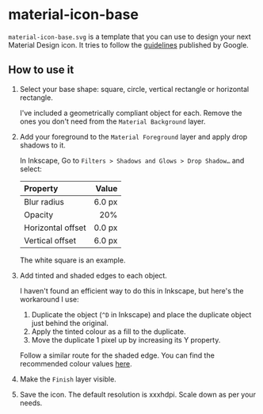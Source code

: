 # material-icon-base
`material-icon-base.svg` is a template that you can use to design your next Material Design icon. It tries to follow the [guidelines](http://www.google.com/design/spec/style/icons.html#icons-product-icons) published by Google.

## How to use it

1.  Select your base shape: square, circle, vertical rectangle or horizontal rectangle.
    
    I've included a geometrically compliant object for each. Remove the ones you don't need from the `Material Background` layer.
    
2.  Add your foreground to the `Material Foreground` layer and apply drop shadows to it.
    
    In Inkscape, Go to `Filters > Shadows and Glows > Drop Shadow…` and select:
    
    |Property         |Value |
    |:----------------|-----:|
    |Blur radius      |6.0 px|
    |Opacity          |20%   |
    |Horizontal offset|0.0 px|
    |Vertical offset  |6.0 px|
    
    The white square is an example.
    
3.  Add tinted and shaded edges to each object.
    
    I haven't found an efficient way to do this in Inkscape, but here's the workaround I use:
    
    1. Duplicate the object (`^D` in Inkscape) and place the duplicate object just behind the original.
    2. Apply the tinted colour as a fill to the duplicate.
    3. Move the duplicate 1 pixel up by increasing its Y property.
    
    Follow a similar route for the shaded edge. You can find the recommended colour values [here](http://www.google.com/design/spec/style/icons.html#icons-product-icons).
    
4.  Make the `Finish` layer visible.
5.  Save the icon. The default resolution is xxxhdpi. Scale down as per your needs.
